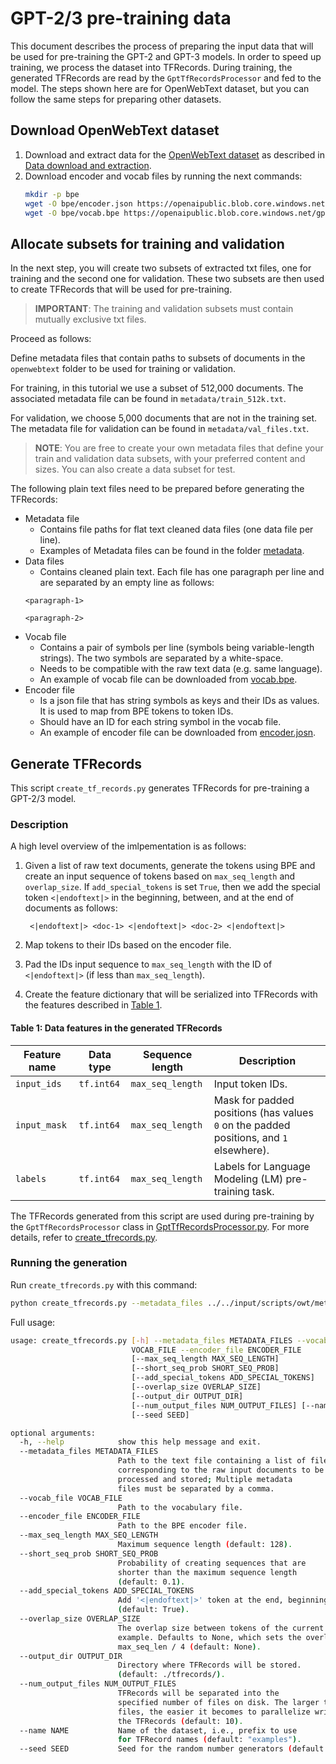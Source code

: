 # GPT-2/3 pre-training data

This document describes the process of preparing the input data that will be used for pre-training the GPT-2 and GPT-3 models. In order to speed up training, we process the dataset into TFRecords. During training, the generated TFRecords are read by the `GptTfRecordsProcessor` and fed to the model. The steps shown here are for OpenWebText dataset, but you can follow the same steps for preparing other datasets.

## Download OpenWebText dataset

1. Download and extract data for the [OpenWebText dataset](https://skylion007.github.io/OpenWebTextCorpus/) as described in [Data download and extraction](../../input/scripts/owt/README.md#data-download-and-extraction).
2. Download encoder and vocab files by running the next commands:
    ```bash
    mkdir -p bpe
    wget -O bpe/encoder.json https://openaipublic.blob.core.windows.net/gpt-2/models/774M/encoder.json
    wget -O bpe/vocab.bpe https://openaipublic.blob.core.windows.net/gpt-2/models/774M/vocab.bpe
    ```

## Allocate subsets for training and validation

In the next step, you will create two subsets of extracted txt files, one for training and the second one for validation. These two subsets are then used to create TFRecords that will be used for pre-training.

> **IMPORTANT**: The training and validation subsets must contain mutually exclusive txt files.

Proceed as follows:

Define metadata files that contain paths to subsets of documents in the `openwebtext` folder to be used for training or validation.

For training, in this tutorial we use a subset of 512,000 documents. The associated metadata file can be found in `metadata/train_512k.txt`.

For validation, we choose 5,000 documents that are not in the training set. The metadata file for validation can be found in `metadata/val_files.txt`.

>**NOTE**: You are free to create your own metadata files that define your train and validation data subsets, with your preferred content and sizes. You can also create a data subset for test.

The following plain text files need to be prepared before generating the TFRecords:

-   Metadata file
    -   Contains file paths for flat text cleaned data files (one data file per line).
    -   Examples of Metadata files can be found in the folder [metadata](../../input/scripts/owt/metadata/).
-   Data files
    -   Contains cleaned plain text. Each file has one paragraph per line and are separated by an empty line as follows:
    ```
    <paragraph-1>

    <paragraph-2>
    ```
-   Vocab file
    -   Contains a pair of symbols per line (symbols being variable-length strings). The two symbols are separated by a white-space.
    -   Needs to be compatible with the raw text data (e.g. same language).
    -   An example of vocab file can be downloaded from [vocab.bpe](https://openaipublic.blob.core.windows.net/gpt-2/models/774M/vocab.bpe).
-   Encoder file
    -   Is a json file that has string symbols as keys and their IDs as values. It is used to map from BPE tokens to token IDs.
    -   Should have an ID for each string symbol in the vocab file.
    -   An example of encoder file can be downloaded from [encoder.josn](https://openaipublic.blob.core.windows.net/gpt-2/models/774M/encoder.json).


## Generate TFRecords

This script `create_tf_records.py` generates TFRecords for pre-training a GPT-2/3 model.

### Description

A high level overview of the imlpementation is as follows:

1. Given a list of raw text documents, generate the tokens using BPE and create an input sequence of tokens based on `max_seq_length` and `overlap_size`. If `add_special_tokens` is set `True`, then we add the special token `<|endoftext|>` in the beginning, between, and at the end of documents as follows:

        <|endoftext|> <doc-1> <|endoftext|> <doc-2> <|endoftext|>

2. Map tokens to their IDs based on the encoder file.
4. Pad the IDs input sequence to `max_seq_length` with the ID of `<|endoftext|>` (if less than `max_seq_length`).
5. Create the feature dictionary that will be serialized into TFRecords with the features described in [Table 1](#table-1-data-features-in-the-generated-tfrecords).

#### Table 1: Data features in the generated TFRecords
Feature name | Data type | Sequence length | Description
--- | --- | --- | ---
`input_ids` | `tf.int64` | `max_seq_length` | Input token IDs.
`input_mask` | `tf.int64` | `max_seq_length` | Mask for padded positions (has values `0` on the padded positions, and `1` elsewhere).
`labels` | `tf.int64` | `max_seq_length` | Labels for Language Modeling (LM) pre-training task.

The TFRecords generated from this script are used during pre-training by the `GptTfRecordsProcessor` class in [GptTfRecordsProcessor.py](./GptTfRecordsProcessor.py). For more details, refer to [create_tfrecords.py](./create_tfrecords.py).


### Running the generation

Run `create_tfrecords.py` with this command:

```bash
python create_tfrecords.py --metadata_files ../../input/scripts/owt/metadata/train_512k.txt --vocab_file bpe/vocab.bpe --encoder_file bpe/encoder.json --max_seq_length 128 --output_dir train_512k_msl128
```

Full usage:

```bash
usage: create_tfrecords.py [-h] --metadata_files METADATA_FILES --vocab_file
                           VOCAB_FILE --encoder_file ENCODER_FILE
                           [--max_seq_length MAX_SEQ_LENGTH]
                           [--short_seq_prob SHORT_SEQ_PROB]
                           [--add_special_tokens ADD_SPECIAL_TOKENS]
                           [--overlap_size OVERLAP_SIZE]
                           [--output_dir OUTPUT_DIR]
                           [--num_output_files NUM_OUTPUT_FILES] [--name NAME]
                           [--seed SEED]

optional arguments:
  -h, --help            show this help message and exit.
  --metadata_files METADATA_FILES
                        Path to the text file containing a list of file names
                        corresponding to the raw input documents to be
                        processed and stored; Multiple metadata
                        files must be separated by a comma.
  --vocab_file VOCAB_FILE
                        Path to the vocabulary file.
  --encoder_file ENCODER_FILE
                        Path to the BPE encoder file.
  --max_seq_length MAX_SEQ_LENGTH
                        Maximum sequence length (default: 128).
  --short_seq_prob SHORT_SEQ_PROB
                        Probability of creating sequences that are
                        shorter than the maximum sequence length
                        (default: 0.1).
  --add_special_tokens ADD_SPECIAL_TOKENS
                        Add '<|endoftext|>' token at the end, beginning, and between documents.
                        (default: True).
  --overlap_size OVERLAP_SIZE
                        The overlap size between tokens of the current and previous
                        example. Defaults to None, which sets the overlap to
                        max_seq_len / 4 (default: None).
  --output_dir OUTPUT_DIR
                        Directory where TFRecords will be stored.
                        (default: ./tfrecords/).
  --num_output_files NUM_OUTPUT_FILES
                        TFRecords will be separated into the
                        specified number of files on disk. The larger the number of
                        files, the easier it becomes to parallelize writing/reading of
                        the TFRecords (default: 10).
  --name NAME           Name of the dataset, i.e., prefix to use
                        for TFRecord names (default: "examples").
  --seed SEED           Seed for the random number generators (default: 0).
```
